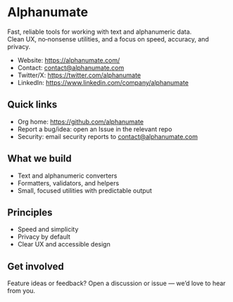 # Alphanumate

Fast, reliable tools for working with text and alphanumeric data.  
Clean UX, no‑nonsense utilities, and a focus on speed, accuracy, and privacy.

- Website: https://alphanumate.com/
- Contact: contact@alphanumate.com
- Twitter/X: https://twitter.com/alphanumate
- LinkedIn: https://www.linkedin.com/company/alphanumate

## Quick links

- Org home: https://github.com/alphanumate
- Report a bug/idea: open an Issue in the relevant repo
- Security: email security reports to contact@alphanumate.com

## What we build

- Text and alphanumeric converters
- Formatters, validators, and helpers
- Small, focused utilities with predictable output

## Principles

- Speed and simplicity
- Privacy by default
- Clear UX and accessible design

## Get involved

Feature ideas or feedback? Open a discussion or issue — we’d love to hear from you.

